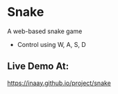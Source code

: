 # Snake
A web-based snake game

* Control using W, A, S, D

## Live Demo At:
https://inaay.github.io/project/snake
